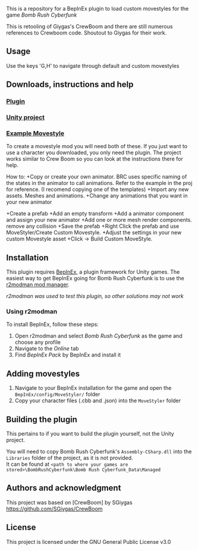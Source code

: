 <p align="center">
  
</p>
    
This is a repository for a BepInEx plugin to load custom movestyles for the game *Bomb Rush Cyberfunk* 

This is retooling of Giygas's CrewBoom and there are still numerous references to Crewboom code. Shoutout to Giygas for their work.

## Usage

Use the keys 'G,H' to navigate through default and custom movestyles

## Downloads, instructions and help

### [Plugin](https://github.com/arikidev/MoveStyler/releases)
### [Unity project](https://github.com/arikidev/MoveStyler/releases/download/WIP-0.1-Proj/moveStylerProj.zip)
### [Example Movestyle](https://github.com/arikidev/MoveStyler/releases/download/WIP_0.1_Example/MoveStyler_Ring.zip)

To create a movestyle mod you will need both of these. If you just want to use a character you downloaded, you only need the plugin. 
The project works similar to Crew Boom so you can look at the instructions there for help.

How to:
+Copy or create your own animator. BRC uses specific naming of the states in the animator to call animations. Refer to the example in the proj for reference. (I recomend copying one of the templates)
+Import any new assets. Meshes and animations.
+Change any animations that you want in your new animator

+Create a prefab
+Add an empty transform
+Add a animator component and assign your new animator
+Add one or more mesh render components. remove any collision
+Save the prefab
+Right Click the prefab and use MoveStyler/Create Custom Movestyle.
+Adjust the settings in your new custom Movestyle asset
+Click -> Build Custom MoveStyle.

## Installation

This plugin requires [BepInEx](https://thunderstore.io/package/bbepis/BepInExPack/), a plugin framework for Unity games.
The easiest way to get BepInEx going for Bomb Rush Cyberfunk is to use the [r2modman mod manager](https://thunderstore.io/package/ebkr/r2modman/).  

*r2modman was used to test this plugin, so other solutions may not work*

### Using r2modman

To install BepInEx, follow these steps:  
1. Open r2modman and select *Bomb Rush Cyberfunk* as the game and choose any profile
2. Navigate to the *Online* tab
3. Find *BepInEx Pack* by BepInEx and install it

## Adding movestyles

1. Navigate to your BepInEx installation for the game and open the `BepInEx/config/MoveStyler/` folder
2. Copy your character files (.cbb and .json) into the `MoveStyler` folder


## Building the plugin

This pertains to if you want to build the plugin yourself, not the Unity project.  

You will need to copy Bomb Rush Cyberfunk's `Assembly-CSharp.dll` into the `Libraries` folder of the project, as it is not provided.  
It can be found at `<path to where your games are stored>\BombRushCyberfunk\Bomb Rush Cyberfunk_Data\Managed`

## Authors and acknowledgment

This project was based on [CrewBoom] by SGiygas https://github.com/SGiygas/CrewBoom

## License
This project is licensed under the GNU General Public License v3.0

